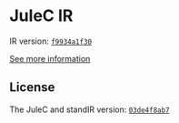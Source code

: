 # JuleC IR

IR version: [`f9934a1f30`](https://github.com/julelang/jule/tree/f9934a1f30996037b2ffc5432509b7ff960ecc4a)

[See more information](https://manual.jule.dev/getting-started/installation/compiling-from-source/compile-from-ir)

## License

The JuleC and standIR version: [`03de4f8ab7`](https://github.com/julelang/jule/tree/03de4f8ab7a8901a7d4a351edf432d1a7865c61d)
